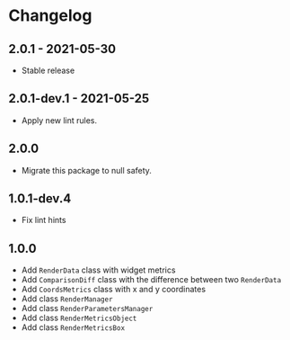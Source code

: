 # Changelog

## 2.0.1 - 2021-05-30

* Stable release

## 2.0.1-dev.1 - 2021-05-25

* Apply new lint rules.

## 2.0.0

* Migrate this package to null safety.

## 1.0.1-dev.4

* Fix lint hints

## 1.0.0

* Add `RenderData` class with widget metrics
* Add `ComparisonDiff` class with the difference between two `RenderData`
* Add `CoordsMetrics` class with x and y coordinates
* Add class `RenderManager`
* Add class `RenderParametersManager`
* Add class `RenderMetricsObject`
* Add class `RenderMetricsBox`
